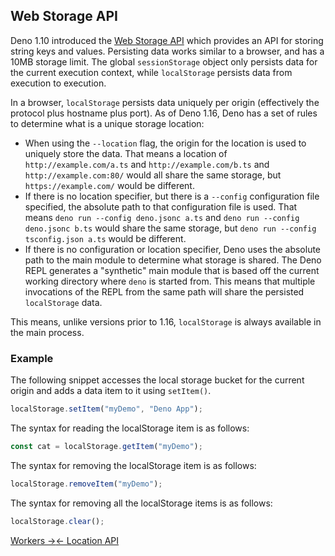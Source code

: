 ## Web Storage API

Deno 1.10 introduced the
[Web Storage API](https://developer.mozilla.org/en-US/docs/Web/API/Web_Storage_API)
which provides an API for storing string keys and values. Persisting data works
similar to a browser, and has a 10MB storage limit. The global `sessionStorage`
object only persists data for the current execution context, while
`localStorage` persists data from execution to execution.

In a browser, `localStorage` persists data uniquely per origin (effectively the
protocol plus hostname plus port). As of Deno 1.16, Deno has a set of rules to
determine what is a unique storage location:

- When using the `--location` flag, the origin for the location is used to
  uniquely store the data. That means a location of `http://example.com/a.ts`
  and `http://example.com/b.ts` and `http://example.com:80/` would all share the
  same storage, but `https://example.com/` would be different.
- If there is no location specifier, but there is a `--config` configuration
  file specified, the absolute path to that configuration file is used. That
  means `deno run --config deno.jsonc a.ts` and
  `deno run --config deno.jsonc b.ts` would share the same storage, but
  `deno run --config tsconfig.json a.ts` would be different.
- If there is no configuration or location specifier, Deno uses the absolute
  path to the main module to determine what storage is shared. The Deno REPL
  generates a "synthetic" main module that is based off the current working
  directory where `deno` is started from. This means that multiple invocations
  of the REPL from the same path will share the persisted `localStorage` data.

This means, unlike versions prior to 1.16, `localStorage` is always available in
the main process.

### Example

The following snippet accesses the local storage bucket for the current origin
and adds a data item to it using `setItem()`.

```ts
localStorage.setItem("myDemo", "Deno App");
```

The syntax for reading the localStorage item is as follows:

```ts
const cat = localStorage.getItem("myDemo");
```

The syntax for removing the localStorage item is as follows:

```ts
localStorage.removeItem("myDemo");
```

The syntax for removing all the localStorage items is as follows:

```ts
localStorage.clear();
```

[Workers →](./runtime/workers.md)[← Location API](./runtime/location_api.md)
